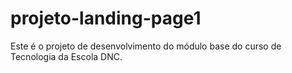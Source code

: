 # projeto-landing-page1
Este é o projeto de desenvolvimento do módulo base do curso de Tecnologia da Escola DNC.
